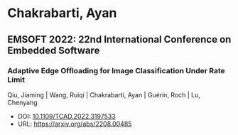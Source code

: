 # Chakrabarti, Ayan

## EMSOFT 2022: 22nd International Conference on Embedded Software

### Adaptive Edge Offloading for Image Classification Under Rate Limit
Qiu, Jiaming | Wang, Ruiqi | Chakrabarti, Ayan | Guérin, Roch | Lu, Chenyang
* DOI: [10.1109/TCAD.2022.3197533](https://doi.org/10.1109/TCAD.2022.3197533)
* URL: <https://arxiv.org/abs/2208.00485>


